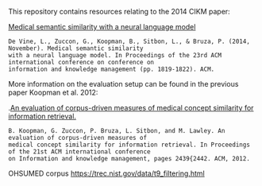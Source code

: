 
This repository contains resources relating to the 2014 CIKM paper:

 [Medical semantic similarity with a neural language model](https://dl.acm.org/citation.cfm?id=2661974)

	De Vine, L., Zuccon, G., Koopman, B., Sitbon, L., & Bruza, P. (2014, November). Medical semantic similarity
	with a neural language model. In Proceedings of the 23rd ACM international conference on conference on 
	information and knowledge management (pp. 1819-1822). ACM.


More information on the evaluation setup can be found in the previous paper Koopman et al. 2012:

.[An evaluation of corpus-driven measures of medical concept similarity for information retrieval.](https://dl.acm.org/citation.cfm?id=2398661)

	B. Koopman, G. Zuccon, P. Bruza, L. Sitbon, and M. Lawley. An evaluation of corpus-driven measures of
	medical concept similarity for information retrieval. In Proceedings of the 21st ACM international conference
	on Information and knowledge management, pages 2439{2442. ACM, 2012.




OHSUMED corpus
https://trec.nist.gov/data/t9_filtering.html